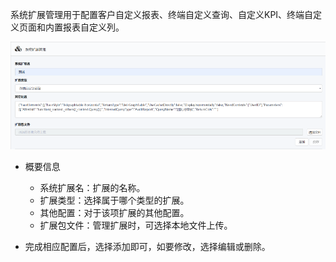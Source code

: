 
系统扩展管理用于配置客户自定义报表、终端自定义查询、自定义KPI、终端自定义页面和内置报表自定义列。

![web](/static/docimg/xitongkuozhanguanli.png)

* 概要信息
  * 系统扩展名：扩展的名称。
  * 扩展类型：选择属于哪个类型的扩展。
  * 其他配置：对于该项扩展的其他配置。
  * 扩展包文件：管理扩展时，可选择本地文件上传。

* 完成相应配置后，选择添加即可，如要修改，选择编辑或删除。